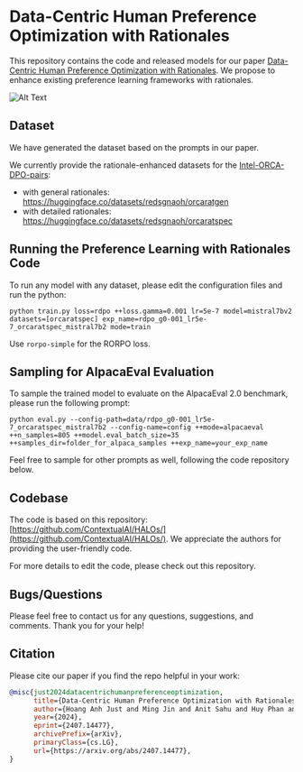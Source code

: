 # Data-Centric Human Preference Optimization with Rationales




This repository contains the code and released models for our paper [Data-Centric Human Preference Optimization with Rationales](https://arxiv.org/abs/2407.14477). We propose to enhance existing preference learning frameworks with rationales.


![Alt Text](https://github.com/REDSgnaoh/preference_rationale/blob/main/preference_learning_w_rats.gif)


## Dataset

We have generated the dataset based on the prompts in our paper.

We currently provide the rationale-enhanced datasets for the [Intel-ORCA-DPO-pairs](https://huggingface.co/datasets/Intel/orca_dpo_pairs):

+ with general rationales: https://huggingface.co/datasets/redsgnaoh/orcaratgen
+ with detailed rationales: https://huggingface.co/datasets/redsgnaoh/orcaratspec

## Running the Preference Learning with Rationales Code

To run any model with any dataset, please edit the configuration files and run the python:

```{python}
python train.py loss=rdpo ++loss.gamma=0.001 lr=5e-7 model=mistral7bv2 datasets=[orcaratspec] exp_name=rdpo_g0-001_lr5e-7_orcaratspec_mistral7b2 mode=train
```

Use ``rorpo-simple`` for the RORPO loss.




## Sampling for AlpacaEval Evaluation


To sample the trained model to evaluate on the AlpacaEval 2.0 benchmark, please run the following prompt:

```{python}
python eval.py --config-path=data/rdpo_g0-001_lr5e-7_orcaratspec_mistral7b2 --config-name=config ++mode=alpacaeval ++n_samples=805 ++model.eval_batch_size=35 ++samples_dir=folder_for_alpaca_samples ++exp_name=your_exp_name
```

Feel free to sample for other prompts as well, following the code repository below.


## Codebase


The code is based on this repository: [https://github.com/ContextualAI/HALOs/](https://github.com/ContextualAI/HALOs/).
We appreciate the authors for providing the user-friendly code.

For more details to edit the code, please check out this repository.

## Bugs/Questions

Please feel free to contact us for any questions, suggestions, and comments. Thank you for your help!

## Citation
Please cite our paper if you find the repo helpful in your work:

```bibtex
@misc{just2024datacentrichumanpreferenceoptimization,
      title={Data-Centric Human Preference Optimization with Rationales}, 
      author={Hoang Anh Just and Ming Jin and Anit Sahu and Huy Phan and Ruoxi Jia},
      year={2024},
      eprint={2407.14477},
      archivePrefix={arXiv},
      primaryClass={cs.LG},
      url={https://arxiv.org/abs/2407.14477}, 
}
```
